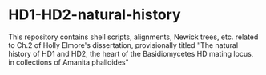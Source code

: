 # HD1-HD2-natural-history
This repository contains shell scripts, alignments, Newick trees, etc. related to Ch.2 of Holly Elmore's dissertation, provisionally titled "The natural history of HD1 and HD2, the heart of the Basidiomycetes HD mating locus, in collections of Amanita phalloides"

